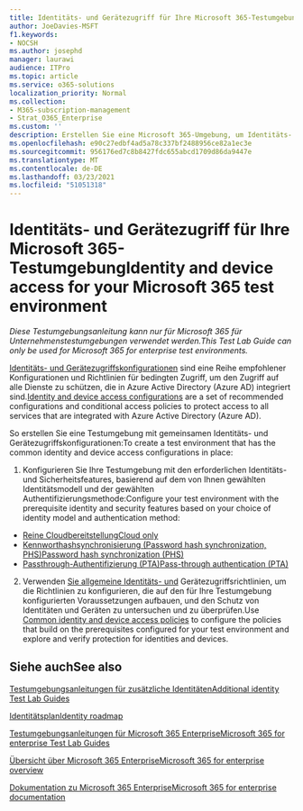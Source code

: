```yaml
---
title: Identitäts- und Gerätezugriff für Ihre Microsoft 365-Testumgebung
author: JoeDavies-MSFT
f1.keywords:
- NOCSH
ms.author: josephd
manager: laurawi
audience: ITPro
ms.topic: article
ms.service: o365-solutions
localization_priority: Normal
ms.collection:
- M365-subscription-management
- Strat_O365_Enterprise
ms.custom: ''
description: Erstellen Sie eine Microsoft 365-Umgebung, um Identitäts- und Gerätezugriff zu testen.
ms.openlocfilehash: e90c27edbf4ad5a78c337bf2488956ce82a1ec3e
ms.sourcegitcommit: 956176ed7c8b8427fdc655abcd1709d86da9447e
ms.translationtype: MT
ms.contentlocale: de-DE
ms.lasthandoff: 03/23/2021
ms.locfileid: "51051318"
---
```

# <a name="identity-and-device-access-for-your-microsoft-365-test-environment"></a><span data-ttu-id="8aa12-103">Identitäts- und Gerätezugriff für Ihre Microsoft 365-Testumgebung</span><span class="sxs-lookup"><span data-stu-id="8aa12-103">Identity and device access for your Microsoft 365 test environment</span></span>

<span data-ttu-id="8aa12-104">*Diese Testumgebungsanleitung kann nur für Microsoft 365 für Unternehmenstestumgebungen verwendet werden.*</span><span class="sxs-lookup"><span data-stu-id="8aa12-104">*This Test Lab Guide can only be used for Microsoft 365 for enterprise test environments.*</span></span>

<span data-ttu-id="8aa12-105">[Identitäts- und Gerätezugriffskonfigurationen](../security/defender-365-security/microsoft-365-policies-configurations.md) sind eine Reihe empfohlener Konfigurationen und Richtlinien für bedingten Zugriff, um den Zugriff auf alle Dienste zu schützen, die in Azure Active Directory (Azure AD) integriert sind.</span><span class="sxs-lookup"><span data-stu-id="8aa12-105">[Identity and device access configurations](../security/defender-365-security/microsoft-365-policies-configurations.md) are a set of recommended configurations and conditional access policies to protect access to all services that are integrated with Azure Active Directory (Azure AD).</span></span>

<span data-ttu-id="8aa12-106">So erstellen Sie eine Testumgebung mit gemeinsamen Identitäts- und Gerätezugriffskonfigurationen:</span><span class="sxs-lookup"><span data-stu-id="8aa12-106">To create a test environment that has the common identity and device access configurations in place:</span></span>

1. <span data-ttu-id="8aa12-107">Konfigurieren Sie Ihre Testumgebung mit den erforderlichen Identitäts- und Sicherheitsfeatures, basierend auf dem von Ihnen gewählten Identitätsmodell und der gewählten Authentifizierungsmethode:</span><span class="sxs-lookup"><span data-stu-id="8aa12-107">Configure your test environment with the prerequisite identity and security features based on your choice of identity model and authentication method:</span></span>

  - [<span data-ttu-id="8aa12-108">Reine Cloudbereitstellung</span><span class="sxs-lookup"><span data-stu-id="8aa12-108">Cloud only</span></span>](cloud-only-prereqs-m365-test-environment.md)
  - [<span data-ttu-id="8aa12-109">Kennworthashsynchronisierung (Password hash synchronization, PHS)</span><span class="sxs-lookup"><span data-stu-id="8aa12-109">Password hash synchronization (PHS)</span></span>](phs-prereqs-m365-test-environment.md)
  - [<span data-ttu-id="8aa12-110">Passthrough-Authentifizierung (PTA)</span><span class="sxs-lookup"><span data-stu-id="8aa12-110">Pass-through authentication (PTA)</span></span>](pta-prereqs-m365-test-environment.md)

2. <span data-ttu-id="8aa12-111">Verwenden [Sie allgemeine Identitäts- und](../security/defender-365-security/identity-access-policies.md) Gerätezugriffsrichtlinien, um die Richtlinien zu konfigurieren, die auf den für Ihre Testumgebung konfigurierten Voraussetzungen aufbauen, und den Schutz von Identitäten und Geräten zu untersuchen und zu überprüfen.</span><span class="sxs-lookup"><span data-stu-id="8aa12-111">Use [Common identity and device access policies](../security/defender-365-security/identity-access-policies.md) to configure the policies that build on the prerequisites configured for your test environment and explore and verify protection for identities and devices.</span></span>

## <a name="see-also"></a><span data-ttu-id="8aa12-112">Siehe auch</span><span class="sxs-lookup"><span data-stu-id="8aa12-112">See also</span></span>

[<span data-ttu-id="8aa12-113">Testumgebungsanleitungen für zusätzliche Identitäten</span><span class="sxs-lookup"><span data-stu-id="8aa12-113">Additional identity Test Lab Guides</span></span>](m365-enterprise-test-lab-guides.md#identity)

[<span data-ttu-id="8aa12-114">Identitätsplan</span><span class="sxs-lookup"><span data-stu-id="8aa12-114">Identity roadmap</span></span>](identity-roadmap-microsoft-365.md)

[<span data-ttu-id="8aa12-115">Testumgebungsanleitungen für Microsoft 365 Enterprise</span><span class="sxs-lookup"><span data-stu-id="8aa12-115">Microsoft 365 for enterprise Test Lab Guides</span></span>](m365-enterprise-test-lab-guides.md)

[<span data-ttu-id="8aa12-116">Übersicht über Microsoft 365 Enterprise</span><span class="sxs-lookup"><span data-stu-id="8aa12-116">Microsoft 365 for enterprise overview</span></span>](microsoft-365-overview.md)

[<span data-ttu-id="8aa12-117">Dokumentation zu Microsoft 365 Enterprise</span><span class="sxs-lookup"><span data-stu-id="8aa12-117">Microsoft 365 for enterprise documentation</span></span>](/microsoft-365-enterprise/)
